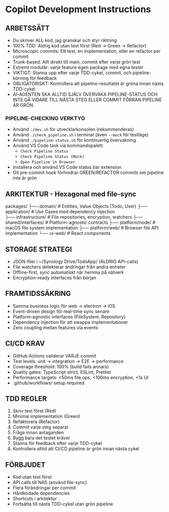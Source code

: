 # Copilot Development Instructions

## ARBETSSÄTT
- Du skriver ALL kod, jag granskar och styr riktning
- 100% TDD: Aldrig kod utan test först (Red → Green → Refactor)
- Microscopic commits: Ett test, en implementation, eller en refactor per commit
- Trunk-based: Allt direkt till main, commit efter varje grön test
- Extremt modulär: varje feature egen package med egna tester
- VIKTIGT: Stanna upp efter varje TDD-cykel, commit, och pipeline-körning för feedback
- OBLIGATORISKT: Kontrollera att pipeline-resultatet är gröna innan nästa TDD-cykel
- AI-AGENTEN SKA ALLTID SJÄLV ÖVERVAKA PIPELINE-STATUS OCH INTE GÅ VIDARE TILL NÄSTA STEG ELLER COMMIT FÖRRÄN PIPELINE ÄR GRÖN.

### PIPELINE-CHECKING VERKTYG
- Använd `./dev.sh` för utvecklarkonsolen (rekommenderas) 
- Använd `./check_pipeline.sh` i terminal (även `--mock` för testläge)
- Använd `./pipeline-status.sh` för kontinuerlig övervakning
- Använd VS Code task via kommandopalett:
  - `Check Pipeline Status`
  - `Check Pipeline Status (Mock)`
  - `Open Pipeline in Browser`
- Installera och använd VS Code status bar extension
- Git pre-commit hook förhindrar GREEN/REFACTOR commits om pipeline inte är grön

## ARKITEKTUR - Hexagonal med file-sync
packages/
├── domain/                    # Entities, Value Objects (Todo, User)
├── application/               # Use Cases med dependency injection  
├── infrastructure/            # File repositories, encryption, watchers
├── shared/interfaces/         # Platform-agnostic contracts
├── platform/node/             # macOS file system implementation
├── platform/web/              # Browser file API implementation
└── ui-web/                    # React components

## STORAGE STRATEGI
- JSON-filer i ~/Synology Drive/TodoApp/ (ALDRIG API-calls)
- File watchers detekterar ändringar från andra enheter
- Offline-first, sync automatiskt när hemma på nätverk
- Encryption-ready interfaces från början

## FRAMTIDSSÄKRING
- Samma business logic för web → electron → iOS
- Event-driven design för real-time sync senare
- Platform-agnostic interfaces (FileSystem, Repository)
- Dependency injection för att swappa implementationer
- Zero coupling mellan features via events

## CI/CD KRAV
- GitHub Actions validerar VARJE commit
- Test levels: unit → integration → E2E → performance
- Coverage threshold: 100% (build fails annars)
- Quality gates: TypeScript strict, ESLint, Prettier
- Performance targets: <50ms file ops, <100ms encryption, <1s UI
- .github/workflows/ setup required

## TDD REGLER
1. Skriv test först (Red)
2. Minimal implementation (Green)
3. Refaktorera (Refactor)
4. Commit varje steg separat
5. Fråga innan antaganden
6. Bygg bara det testet kräver
7. Stanna för feedback efter varje TDD-cykel
8. Kontrollera alltid att CI/CD pipeline är grön innan nästa cykel

## FÖRBJUDET
- Kod utan test först
- API calls till NAS (använd file-sync)
- Flera förändringar per commit
- Hårdkodade dependencies
- Shortcuts i arkitektur
- Fortsätta till nästa TDD-cykel utan grön pipeline
